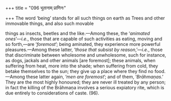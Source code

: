 +++
title = "096 भूतानाम् प्राणिनः"

+++
The word ‘being’ stands for all such things on earth as Trees and other
immovable things, and also such movable

things as insects, beetles and the like.—Among these, the ‘*animated
ones*’—*i.e*., those that are capable of such activities as eating,
moving and so forth,—are ‘*foremost*’; being aminated, they experience
more powerful pleasures.—Among these latter, ‘*those that subsist by
reason*,’—*i.e*., those that discriminate between wholesome and
unwholesome, such for instance, as dogs, jackals and other animals \[are
foremost\]; these animals, when suffering from heat, more into the
shade; when suffering from cold, they betake themselves to the sun; they
give up a place where they find no food.—Among these latter again, ‘*men
are foremost*’; and of them, ‘*Brāhmaṇas*.’ They are the most highly
honoured; they are never ill treated by any person; in fact the killing
of the Brāhmaṇa involves a serious expiatory rite, which is due entirely
to considerations of caste. (96).


